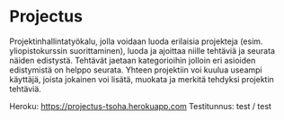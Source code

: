# Projectus

Projektinhallintatyökalu, jolla voidaan luoda erilaisia projekteja (esim. yliopistokurssin suorittaminen), luoda ja ajoittaa niille tehtäviä ja seurata näiden edistystä. Tehtävät jaetaan kategorioihin jolloin eri asioiden edistymistä on helppo seurata. Yhteen projektiin voi kuulua useampi käyttäjä, joista jokainen voi lisätä, muokata ja merkitä tehdyksi projektin tehtäviä.

Heroku: https://projectus-tsoha.herokuapp.com
Testitunnus: test / test

